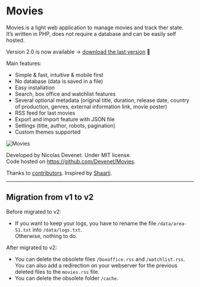 # Movies

Movies is a light web application to manage movies and track ther state.  
It’s written in PHP, does not require a database and can be easily self hosted.


Version 2.0 is now available → [download the last version](https://github.com/Devenet/Movies/releases) 🚀


Main features:  
- Simple & fast, intuitive & mobile first
- No database (data is saved in a file)
- Easy installation
- Search, box office and watchlist features
- Several optional metadata (original title, duration, release date, country of production, genres, external information link, movie poster)
- RSS feed for last movies
- Export and import feature with JSON file
- Settings (title, author, robots, pagination)
- Custom themes supported


![Movies](https://raw.github.com/Devenet/Movies/master/Movies.jpg)


Developed by Nicolas Devenet. Under MIT license.  
Code hosted on https://github.com/Devenet/Movies.

Thanks to [contributors](https://github.com/Devenet/Movies/graphs/contributors). Inspired by [Shaarli](https://github.com/sebsauvage/Shaarli).

---

## Migration from v1 to v2

Before migrated to v2:  

- If you want to keep your logs, you have to rename the file `/data/area-51.txt` into `/data/logs.txt`.  
  Otherwise, nothing to do.


After migrated to v2:

- You can delete the obsolete files `/boxoffice.rss` and `/watchlist.rss`.  
  You can also add a redirection on your webserver for the previous deleted files to the `movies.rss` file.
- You can delete the obsolete folder `/cache`.
